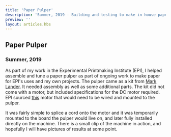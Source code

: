 ```yaml
---
title: 'Paper Pulper'
description: 'Summer, 2019 - Building and testing to make in house paper'
preview: ''
layout: articles.hbs
---
```

## Paper Pulper
### Summer, 2019

As part of my work in the Experimental Printmaking Institute (EPI), I helped assemble and tune a paper pulper as part of ongoing work to make paper for EPI's uses and my own projects. The pulper came as a kit from [Mark Lander](http://marklander.org/hollander-beaters/). It needed assembly as well as some additional parts. The kit did not come with a motor, but included specifications for the DC motor required. EPI sourced [this](LINK) motor that would need to be wired and mounted to the pulper.

It was fairly simple to splice a cord onto the motor and it was temporarily mounted to the board the pulper would live on, and later fully installed directly on the machine. There is a small clip of the machine in action, and hopefully I will have pictures of results at some point.